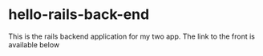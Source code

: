 # hello-rails-back-end
This is the rails backend application for my two app. The link to the front is available below
